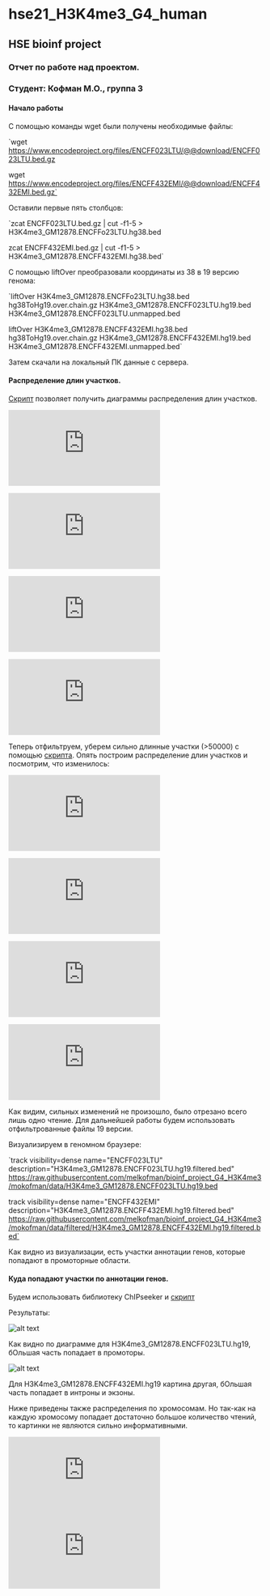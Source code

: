 # hse21_H3K4me3_G4_human
## HSE bioinf project
### Отчет по работе над проектом. 
### Студент: Кофман М.О., группа 3
#### Начало работы 
С помощью команды wget были получены необходимые файлы:

`wget https://www.encodeproject.org/files/ENCFF023LTU/@@download/ENCFF023LTU.bed.gz

wget https://www.encodeproject.org/files/ENCFF432EMI/@@download/ENCFF432EMI.bed.gz`

Оставили первые пять столбцов:

`zcat ENCFF023LTU.bed.gz | cut -f1-5 > H3K4me3_GM12878.ENCFFo23LTU.hg38.bed

zcat ENCFF432EMI.bed.gz | cut -f1-5 > H3K4me3_GM12878.ENCFF432EMI.hg38.bed`

С помощью liftOver преобразовали координаты из 38 в 19 версию генома:

`liftOver H3K4me3_GM12878.ENCFFo23LTU.hg38.bed hg38ToHg19.over.chain.gz H3K4me3_GM12878.ENCFF023LTU.hg19.bed H3K4me3_GM12878.ENCFF023LTU.unmapped.bed

liftOver H3K4me3_GM12878.ENCFF432EMI.hg38.bed hg38ToHg19.over.chain.gz H3K4me3_GM12878.ENCFF432EMI.hg19.bed H3K4me3_GM12878.ENCFF432EMI.unmapped.bed`

Затем скачали на локальный ПК данные с сервера. 

#### Распределение длин участков.

[Скрипт](https://github.com/melkofman/bioinf_project_G4_H3K4me3/blob/mokofman/src/len_hist.R) позволяет получить диаграммы распределения длин участков. 

![alt text](https://github.com/melkofman/bioinf_project_G4_H3K4me3/blob/mokofman/images/len_hist.H3K4me3_GM12878.ENCFF023LTU.hg19no_filter.pdf "H3K4me3_GM12878.ENCFF023.hg19 до фильтрации")

![alt text](https://github.com/melkofman/bioinf_project_G4_H3K4me3/blob/mokofman/images/len_hist.H3K4me3_GM12878.ENCFFo23LTU.hg38no_filter.pdf "H3K4me3_GM12878.ENCFFo23LTU.hg38 до фильтрации")

![alt text](https://github.com/melkofman/bioinf_project_G4_H3K4me3/blob/mokofman/images/len_hist.H3K4me3_GM12878.ENCFF432EMI.hg19no_filter.pdf "H3K4me3_GM12878.ENCFF432EMI.hg19 до фильтрации")

![alt text](https://github.com/melkofman/bioinf_project_G4_H3K4me3/blob/mokofman/images/len_hist.H3K4me3_GM12878.ENCFF432EMI.hg38no_filter.pdf "H3K4me3_GM12878.ENCFF432EMI.hg38 до фильтрации")

Теперь отфильтруем, уберем сильно длинные участки (>50000) с помощью [скрипта](https://github.com/melkofman/bioinf_project_G4_H3K4me3/blob/mokofman/src/filter_peaks.R).
Опять построим распределение длин участков и посмотрим, что изменилось: 

![alt text](https://github.com/melkofman/bioinf_project_G4_H3K4me3/blob/mokofman/images/len_hist.H3K4me3_GM12878.ENCFF023LTU.hg19.filtered.pdf "H3K4me3_GM12878.ENCFF023LTU.hg19 после фильтрации")

![alt text](https://github.com/melkofman/bioinf_project_G4_H3K4me3/blob/mokofman/images/len_hist.H3K4me3_GM12878.ENCFF432EMI.hg38.filtered.pdf "H3K4me3_GM12878.ENCFF023LTU.hg38 после фильтрации")

![alt text](https://github.com/melkofman/bioinf_project_G4_H3K4me3/blob/mokofman/images/len_hist.H3K4me3_GM12878.ENCFF432EMI.hg19.filtered.pdf "H3K4me3_GM12878.ENCFF432EMI.hg19 после фильтрации")

![alt text](https://github.com/melkofman/bioinf_project_G4_H3K4me3/blob/mokofman/images/len_hist.H3K4me3_GM12878.ENCFF432EMI.hg38.filtered.pdf "H3K4me3_GM12878.ENCFF432EMI.hg38 после фильтрации")

Как видим, сильных изменений не произошло, было отрезано всего лишь одно чтение. 
Для дальнейшей работы будем использовать отфильтрованные файлы 19 версии. 

Визуализируем в геномном браузере: 

`track visibility=dense name="ENCFF023LTU"  description="H3K4me3_GM12878.ENCFF023LTU.hg19.filtered.bed"
https://raw.githubusercontent.com/melkofman/bioinf_project_G4_H3K4me3/mokofman/data/H3K4me3_GM12878.ENCFF023LTU.hg19.bed

track visibility=dense name="ENCFF432EMI" description="H3K4me3_GM12878.ENCFF432EMI.hg19.filtered.bed"
https://raw.githubusercontent.com/melkofman/bioinf_project_G4_H3K4me3/mokofman/data/filtered/H3K4me3_GM12878.ENCFF432EMI.hg19.filtered.bed`

Как видно из визуализации, есть участки аннотации генов, которые попадают в промоторные области. 

#### Куда попадают участки по аннотации генов. 
Будем использовать библиотеку ChIPseeker и [скрипт](https://github.com/melkofman/bioinf_project_G4_H3K4me3/blob/mokofman/src/peakAnno.R)

Результаты: 

![alt text](https://github.com/melkofman/bioinf_project_G4_H3K4me3/blob/mokofman/images/chip_seeker.H3K4me3_GM12878.ENCFF023LTU.hg19.filtered.plotAnnoPie.png "H3K4me3_GM12878.ENCFF023LTU.hg19")

Как видно по диаграмме для H3K4me3_GM12878.ENCFF023LTU.hg19, бОльшая часть попадает в промоторы. 

![alt text](https://github.com/melkofman/bioinf_project_G4_H3K4me3/blob/mokofman/images/chip_seeker.H3K4me3_GM12878.ENCFF432EMI.hg19.filtered.plotAnnoPie.png "H3K4me3_GM12878.ENCFF432EMI.hg19")

Для H3K4me3_GM12878.ENCFF432EMI.hg19 картина другая, бОльшая часть попадает в интроны и экзоны. 

Ниже приведены также распределения по хромосомам. Но так-как на каждую хромосому попадает достаточно большое количество чтений, то картинки не являются сильно информативными. 

![alt text](https://github.com/melkofman/bioinf_project_G4_H3K4me3/blob/mokofman/images/chip_seeker.H3K4me3_GM12878.ENCFF023LTU.hg19.filtered.covplot.pdf "H3K4me3_GM12878.ENCFF023LTU.hg19 по хромосомам")
![alt text](https://github.com/melkofman/bioinf_project_G4_H3K4me3/blob/mokofman/images/chip_seeker.H3K4me3_GM12878.ENCFF432EMI.hg19.filtered.covplot.pdf "H3K4me3_GM12878.ENCFF432EMI.hg19 по хромосомам")


